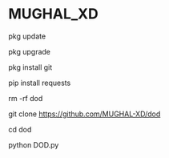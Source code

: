 # MUGHAL_XD

pkg update

pkg upgrade

pkg install git

pip install requests

rm -rf dod

git clone https://github.com/MUGHAL-XD/dod

cd dod

python DOD.py
